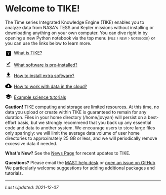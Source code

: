 # Welcome to TIKE!

The Time series Integrated Knowledge Engine (TIKE) enables you to analyze data from NASA's TESS and Kepler missions without installing or downloading anything on your own computer.
You can dive right in by opening a new Python notebook via the top menu (<span style="font-variant:small-caps;">file › new › notebook</span>)
or you can use the links below to learn more.

<img src="../images/icons/help_center_black_24dp.svg" style="vertical-align: middle; width:1.5em; margin-right:0.25em;"/> [What is TIKE?](what-is-tike.md)

<img src="../images/icons/download_done_black_24dp.svg" style="vertical-align: bottom; width:1.5em; margin-right:0.25em;"/> [What software is pre-installed?](software-installed.md)

<img src="../images/icons/get_app_black_24dp.svg" style="vertical-align: bottom; width:1.5em; margin-right:0.25em;"/> [How to install extra software?](extra-software.md)

<img src="../images/icons/cloud_download_black_24dp.svg" style="vertical-align: bottom; width:1.5em; margin-right:0.25em;"/> [How to work with data in the cloud?](data-access.ipynb)

<img src="../images/icons/school_black_24dp.svg" style="vertical-align: bottom; width:1.5em; margin-right:0.25em;"/> [Example science tutorials](science-examples.md)


**Caution!** TIKE computing and storage are limited resources. At this time, no data you upload or create within TIKE is guaranteed to remain for any duration. Files in your home directory (/home/jovyan) will persist on a best-effort basis, but we strongly recommend that you back up any essential code and data to another system.  We encourage users to store large files only sparingly: we will limit the average data volume of user home directories to approximately 25 GB or less, and we will periodically remove excessive data if needed.

**What's New?** See the [News Page](news.md) for recent updates to TIKE.

**Questions?** Please email the [MAST help desk](mailto:archive@stsci.edu) or [open an issue on GitHub](https://github.com/spacetelescope/tike_content). We particularly welcome suggestions for adding additional packages and tutorials.

---
*Last Updated: 2021-12-07*
